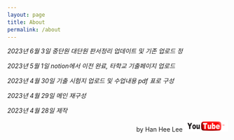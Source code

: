 ```yaml
---
layout: page
title: About
permalink: /about
---
```


*2023년 6월 3일 중단원 대단원 판서정리 업데이트 및 기존 업로드 정*

*2023년 5월 1일 notion에서 이전 완료, 타학교 기출페이지 업로드*

*2023년 4월 30일 기출 시험지 업로드 및 수업내용 pdf 표로 구성*

*2023년 4월 29일 메인 재구성*

*2023년 4월 28일 제작*

<p style="text-align:right">by Han Hee Lee <img width="100px" height="25px" src="/assets/pngegg.png"/></p>